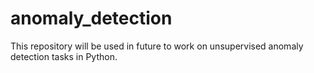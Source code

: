 # anomaly_detection
This repository will be used in future to work on unsupervised anomaly detection tasks in Python.
